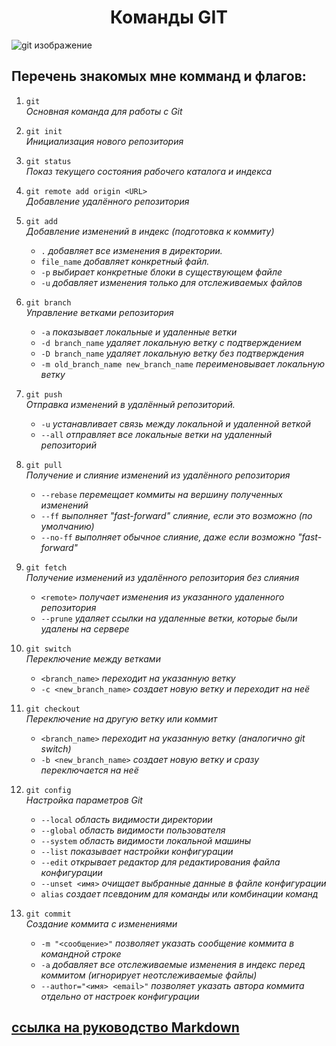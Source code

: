 <h1 style="text-align: center;">Команды GIT</h1>

![git изображение](https://eurobyte.ru/img/articles/chto-takoe-git/image2.jpg)

## Перечень знакомых мне комманд и флагов:
1. `git`  
   *Основная команда для работы с Git*

2. `git init`  
   *Инициализация нового репозитория*

3. `git status`  
   *Показ текущего состояния рабочего каталога и индекса*

4. `git remote add origin <URL>`  
   *Добавление удалённого репозитория*

5. `git add`  
   *Добавление изменений в индекс (подготовка к коммиту)*
   - `.` *добавляет все изменения в директории.*
   - `file_name` *добавляет конкретный файл.*
   - `-p` *выбирает конкретные блоки в существующем файле*
   - `-u` *добавляет изменения только для отслеживаемых файлов*

6. `git branch`  
   *Управление ветками репозитория*
   - `-a` *показывает локальные и удаленные ветки*
   - `-d branch_name` *удаляет локальную ветку с подтверждением*
   - `-D branch_name` *удаляет локальную ветку без подтверждения*
   - `-m old_branch_name new_branch_name` *переименовывает локальную ветку*

7. `git push`  
   *Отправка изменений в удалённый репозиторий.*
   - `-u` *устанавливает связь между локальной и удаленной веткой*
   - `--all` *отправляет все локальные ветки на удаленный репозиторий*

8. `git pull`  
   *Получение и слияние изменений из удалённого репозитория*
   - `--rebase` *перемещает коммиты на вершину полученных изменений*
   - `--ff` *выполняет "fast-forward" слияние, если это возможно (по умолчанию)*
   - `--no-ff` *выполняет обычное слияние, даже если возможно "fast-forward"*

9. `git fetch`  
   *Получение изменений из удалённого репозитория без слияния*
   - `<remote>` *получает изменения из указанного удаленного репозитория*
   - `--prune` *удаляет ссылки на удаленные ветки, которые были удалены на сервере*

10. `git switch`  
    *Переключение между ветками*
    - `<branch_name>` *переходит на указанную ветку*
    - `-c <new_branch_name>` *создает новую ветку и переходит на неё*

11. `git checkout`  
    *Переключение на другую ветку или коммит*
    - `<branch_name>` *переходит на указанную ветку (аналогично git switch)*
    - `-b <new_branch_name>` *создает новую ветку и сразу переключается на неё*

12. `git config`  
    *Настройка параметров Git*
    - `--local` *область видимости директории*
    - `--global` *область видимости пользователя*
    - `--system` *область видимости локальной машины*
    - `--list` *показывает настройки конфигурации*
    - `--edit` *открывает редактор для редактирования файла конфигурации*
    - `--unset <имя>` *очищает выбранные данные в файле конфигурации*
    - `alias` *создает псевдоним для команды или комбинации команд*

13. `git commit`  
    *Создание коммита с изменениями*
    - `-m "<сообщение>"` *позволяет указать сообщение коммита в командной строке*
    - `-a` *добавляет все отслеживаемые изменения в индекс перед коммитом (игнорирует неотслеживаемые файлы)*
    - `--author="<имя> <email>"` *позволяет указать автора коммита отдельно от настроек конфигурации*

## [ссылка на руководство Markdown](https://gist.github.com/Jekins/2bf2d0638163f1294637)